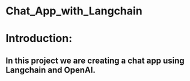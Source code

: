 # Chat_App_with_Langchain

# Introduction:
## In this project we are creating a chat app using Langchain and OpenAI.
